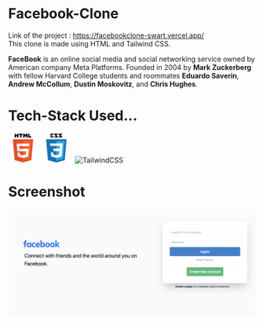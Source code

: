 # Facebook-Clone
Link of the project : https://facebookclone-swart.vercel.app/ <br>
This clone is made using HTML and Tailwind CSS.

**FaceBook** is an online social media and social networking service owned by American company Meta Platforms. Founded in 2004 by **Mark Zuckerberg** with fellow Harvard College students and roommates **Eduardo Saverin**, **Andrew McCollum**, **Dustin Moskovitz**, and **Chris Hughes**.

# Tech-Stack Used...
<img src="https://github.com/devicons/devicon/blob/master/icons/html5/html5-original-wordmark.svg" title="HTML" alt="HTML" width="60" height="60"/>&nbsp;
<img src="https://github.com/devicons/devicon/blob/master/icons/css3/css3-original-wordmark.svg" title="css3" alt="css3" width="60" height="60"/>&nbsp;
<img src="https://tailwindcss.com/_next/static/media/tailwindcss-mark.79614a5f61617ba49a0891494521226b.svg" title="TailwindCSS" alt="TailwindCSS" width="60" height="60"/>

# Screenshot
<img src="https://raw.githubusercontent.com/ishani-1255/Facebook-Clone/main/Screenshot%202022-10-26%20at%207.50.02%20PM.png" alt="FaceBook-Clone Project Screenshot"/>
